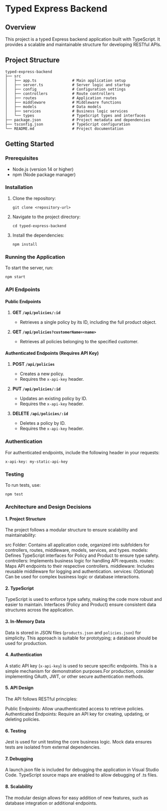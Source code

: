 # Typed Express Backend

## Overview
This project is a typed Express backend application built with TypeScript. It provides a scalable and maintainable structure for developing RESTful APIs.

## Project Structure
```
typed-express-backend
├── src
│   ├── app.ts                # Main application setup
│   ├── server.ts             # Server logic and startup
│   ├── config                # Configuration settings
│   ├── controllers           # Route controllers
│   ├── routes                # Application routes
│   ├── middleware            # Middleware functions
│   ├── models                # Data models
│   ├── services              # Business logic services
│   └── types                 # TypeScript types and interfaces
├── package.json              # Project metadata and dependencies
├── tsconfig.json             # TypeScript configuration
└── README.md                 # Project documentation
```

## Getting Started

### Prerequisites
- Node.js (version 14 or higher)
- npm (Node package manager)

### Installation
1. Clone the repository:
   ```
   git clone <repository-url>
   ```
2. Navigate to the project directory:
   ```
   cd typed-express-backend
   ```
3. Install the dependencies:
   ```
   npm install
   ```

### Running the Application
To start the server, run:
```
npm start
```

### API Endpoints

#### Public Endpoints
1. **GET `/api/policies/:id`**
   - Retrieves a single policy by its ID, including the full product object.

2. **GET `/api/policies?customerName=<name>`**
   - Retrieves all policies belonging to the specified customer.

#### Authenticated Endpoints (Requires API Key)
1. **POST `/api/policies`**
   - Creates a new policy.
   - Requires the `x-api-key` header.

2. **PUT `/api/policies/:id`**
   - Updates an existing policy by ID.
   - Requires the `x-api-key` header.

3. **DELETE `/api/policies/:id`**
   - Deletes a policy by ID.
   - Requires the `x-api-key` header.

### Authentication
For authenticated endpoints, include the following header in your requests:
```
x-api-key: my-static-api-key
```

### Testing
To run tests, use:
```
npm test
```


### Architecture and Design Decisions
#### 1. **Project Structure**
The project follows a modular structure to ensure scalability and maintainability:

src Folder: Contains all application code, organized into subfolders for controllers, routes, middleware, models, services, and types.
models: Defines TypeScript interfaces for Policy and Product to ensure type safety.
controllers: Implements business logic for handling API requests.
routes: Maps API endpoints to their respective controllers.
middleware: Includes reusable middleware for logging and authentication.
services: (Optional) Can be used for complex business logic or database interactions.


#### 2. **TypeScript**
TypeScript is used to enforce type safety, making the code more robust and easier to maintain. Interfaces (Policy and Product) ensure consistent data structures across the application.

#### 3. **In-Memory Data**
Data is stored in JSON files (`products.json` and `policies.json`) for simplicity. This approach is suitable for prototyping; a database should be used for production.

#### 4. **Authentication**
A static API key (`x-api-key`) is used to secure specific endpoints. This is a simple mechanism for demonstration purposes.For production, consider implementing OAuth, JWT, or other secure authentication methods.

#### 5. **API Design**
The API follows RESTful principles:

Public Endpoints: Allow unauthenticated access to retrieve policies.
Authenticated Endpoints: Require an API key for creating, updating, or deleting policies.

#### 6. **Testing**
Jest is used for unit testing the core business logic. Mock data ensures tests are isolated from external dependencies.

#### 7. **Debugging**
A launch.json file is included for debugging the application in Visual Studio Code.
TypeScript source maps are enabled to allow debugging of .ts files.

#### 8. **Scalability**
The modular design allows for easy addition of new features, such as database integration or additional endpoints.
